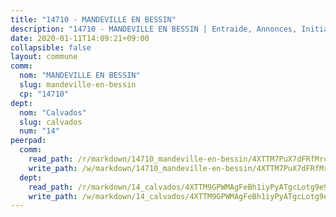 ```yaml
---
title: "14710 - MANDEVILLE EN BESSIN"
description: "14710 - MANDEVILLE EN BESSIN | Entraide, Annonces, Initiatives"
date: 2020-01-11T14:09:21+09:00
collapsible: false
layout: commune
comm:
  nom: "MANDEVILLE EN BESSIN"
  slug: mandeville-en-bessin
  cp: "14710"
dept:
  nom: "Calvados"
  slug: calvados
  num: "14"
peerpad:
  comm:
    read_path: /r/markdown/14710_mandeville-en-bessin/4XTTM7PuX7dFRfMrcA889BFofuhQ5YwKrz8qHfqn8qe5geY8Q
    write_path: /w/markdown/14710_mandeville-en-bessin/4XTTM7PuX7dFRfMrcA889BFofuhQ5YwKrz8qHfqn8qe5geY8Q-K3TgUXuKKzCDsXvG45WG1D7bevR6X8FrLQT8XZ4E5XMCqn2SAozNyjKp75GBtq9NMPhCGTR9UpGRGsk3pNKvt8D5j6xcv5EGzHDWrv9u4PMWf8iWPM3WkGucr8Mj4nmbc4vmM2Gx
  dept:
    read_path: /r/markdown/14_calvados/4XTTM9GPWMAgFeBh1iyPyATgcLotg9e9APJpQBEyY3RZiUwJ6
    write_path: /w/markdown/14_calvados/4XTTM9GPWMAgFeBh1iyPyATgcLotg9e9APJpQBEyY3RZiUwJ6-K3TgUXWJAT2cYJ9ZstQphkkm2za8um5GwwXsivqaDFTgbhMDcHaRXnT3h69szAqCyvWcFfDim5fkwc6CXdUtyvPpirbD1TPAb6xCxpPN6dR3zzDRe29YehQYbhZdjvZYkgztJYvi
---
```


